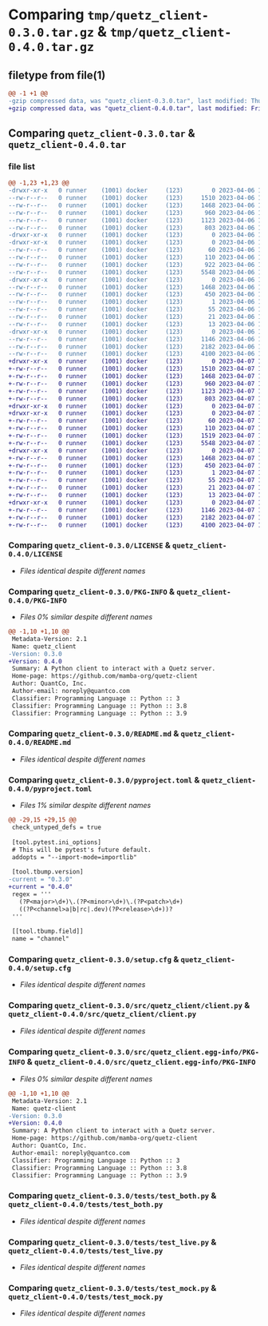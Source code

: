 # Comparing `tmp/quetz_client-0.3.0.tar.gz` & `tmp/quetz_client-0.4.0.tar.gz`

## filetype from file(1)

```diff
@@ -1 +1 @@
-gzip compressed data, was "quetz_client-0.3.0.tar", last modified: Thu Apr  6 17:03:19 2023, max compression
+gzip compressed data, was "quetz_client-0.4.0.tar", last modified: Fri Apr  7 11:37:27 2023, max compression
```

## Comparing `quetz_client-0.3.0.tar` & `quetz_client-0.4.0.tar`

### file list

```diff
@@ -1,23 +1,23 @@
-drwxr-xr-x   0 runner    (1001) docker     (123)        0 2023-04-06 17:03:19.191775 quetz_client-0.3.0/
--rw-r--r--   0 runner    (1001) docker     (123)     1510 2023-04-06 17:02:31.000000 quetz_client-0.3.0/LICENSE
--rw-r--r--   0 runner    (1001) docker     (123)     1468 2023-04-06 17:03:19.191775 quetz_client-0.3.0/PKG-INFO
--rw-r--r--   0 runner    (1001) docker     (123)      960 2023-04-06 17:02:31.000000 quetz_client-0.3.0/README.md
--rw-r--r--   0 runner    (1001) docker     (123)     1123 2023-04-06 17:02:45.000000 quetz_client-0.3.0/pyproject.toml
--rw-r--r--   0 runner    (1001) docker     (123)      803 2023-04-06 17:03:19.191775 quetz_client-0.3.0/setup.cfg
-drwxr-xr-x   0 runner    (1001) docker     (123)        0 2023-04-06 17:03:19.187774 quetz_client-0.3.0/src/
-drwxr-xr-x   0 runner    (1001) docker     (123)        0 2023-04-06 17:03:19.191775 quetz_client-0.3.0/src/quetz_client/
--rw-r--r--   0 runner    (1001) docker     (123)       60 2023-04-06 17:02:31.000000 quetz_client-0.3.0/src/quetz_client/__init__.py
--rw-r--r--   0 runner    (1001) docker     (123)      110 2023-04-06 17:02:45.000000 quetz_client-0.3.0/src/quetz_client/_version.py
--rw-r--r--   0 runner    (1001) docker     (123)      922 2023-04-06 17:02:31.000000 quetz_client-0.3.0/src/quetz_client/cli.py
--rw-r--r--   0 runner    (1001) docker     (123)     5548 2023-04-06 17:02:31.000000 quetz_client-0.3.0/src/quetz_client/client.py
-drwxr-xr-x   0 runner    (1001) docker     (123)        0 2023-04-06 17:03:19.191775 quetz_client-0.3.0/src/quetz_client.egg-info/
--rw-r--r--   0 runner    (1001) docker     (123)     1468 2023-04-06 17:03:19.000000 quetz_client-0.3.0/src/quetz_client.egg-info/PKG-INFO
--rw-r--r--   0 runner    (1001) docker     (123)      450 2023-04-06 17:03:19.000000 quetz_client-0.3.0/src/quetz_client.egg-info/SOURCES.txt
--rw-r--r--   0 runner    (1001) docker     (123)        1 2023-04-06 17:03:19.000000 quetz_client-0.3.0/src/quetz_client.egg-info/dependency_links.txt
--rw-r--r--   0 runner    (1001) docker     (123)       55 2023-04-06 17:03:19.000000 quetz_client-0.3.0/src/quetz_client.egg-info/entry_points.txt
--rw-r--r--   0 runner    (1001) docker     (123)       21 2023-04-06 17:03:19.000000 quetz_client-0.3.0/src/quetz_client.egg-info/requires.txt
--rw-r--r--   0 runner    (1001) docker     (123)       13 2023-04-06 17:03:19.000000 quetz_client-0.3.0/src/quetz_client.egg-info/top_level.txt
-drwxr-xr-x   0 runner    (1001) docker     (123)        0 2023-04-06 17:03:19.191775 quetz_client-0.3.0/tests/
--rw-r--r--   0 runner    (1001) docker     (123)     1146 2023-04-06 17:02:31.000000 quetz_client-0.3.0/tests/test_both.py
--rw-r--r--   0 runner    (1001) docker     (123)     2182 2023-04-06 17:02:31.000000 quetz_client-0.3.0/tests/test_live.py
--rw-r--r--   0 runner    (1001) docker     (123)     4100 2023-04-06 17:02:31.000000 quetz_client-0.3.0/tests/test_mock.py
+drwxr-xr-x   0 runner    (1001) docker     (123)        0 2023-04-07 11:37:27.716427 quetz_client-0.4.0/
+-rw-r--r--   0 runner    (1001) docker     (123)     1510 2023-04-07 11:36:41.000000 quetz_client-0.4.0/LICENSE
+-rw-r--r--   0 runner    (1001) docker     (123)     1468 2023-04-07 11:37:27.716427 quetz_client-0.4.0/PKG-INFO
+-rw-r--r--   0 runner    (1001) docker     (123)      960 2023-04-07 11:36:41.000000 quetz_client-0.4.0/README.md
+-rw-r--r--   0 runner    (1001) docker     (123)     1123 2023-04-07 11:36:55.000000 quetz_client-0.4.0/pyproject.toml
+-rw-r--r--   0 runner    (1001) docker     (123)      803 2023-04-07 11:37:27.716427 quetz_client-0.4.0/setup.cfg
+drwxr-xr-x   0 runner    (1001) docker     (123)        0 2023-04-07 11:37:27.716427 quetz_client-0.4.0/src/
+drwxr-xr-x   0 runner    (1001) docker     (123)        0 2023-04-07 11:37:27.716427 quetz_client-0.4.0/src/quetz_client/
+-rw-r--r--   0 runner    (1001) docker     (123)       60 2023-04-07 11:36:41.000000 quetz_client-0.4.0/src/quetz_client/__init__.py
+-rw-r--r--   0 runner    (1001) docker     (123)      110 2023-04-07 11:36:55.000000 quetz_client-0.4.0/src/quetz_client/_version.py
+-rw-r--r--   0 runner    (1001) docker     (123)     1519 2023-04-07 11:36:41.000000 quetz_client-0.4.0/src/quetz_client/cli.py
+-rw-r--r--   0 runner    (1001) docker     (123)     5548 2023-04-07 11:36:41.000000 quetz_client-0.4.0/src/quetz_client/client.py
+drwxr-xr-x   0 runner    (1001) docker     (123)        0 2023-04-07 11:37:27.716427 quetz_client-0.4.0/src/quetz_client.egg-info/
+-rw-r--r--   0 runner    (1001) docker     (123)     1468 2023-04-07 11:37:27.000000 quetz_client-0.4.0/src/quetz_client.egg-info/PKG-INFO
+-rw-r--r--   0 runner    (1001) docker     (123)      450 2023-04-07 11:37:27.000000 quetz_client-0.4.0/src/quetz_client.egg-info/SOURCES.txt
+-rw-r--r--   0 runner    (1001) docker     (123)        1 2023-04-07 11:37:27.000000 quetz_client-0.4.0/src/quetz_client.egg-info/dependency_links.txt
+-rw-r--r--   0 runner    (1001) docker     (123)       55 2023-04-07 11:37:27.000000 quetz_client-0.4.0/src/quetz_client.egg-info/entry_points.txt
+-rw-r--r--   0 runner    (1001) docker     (123)       21 2023-04-07 11:37:27.000000 quetz_client-0.4.0/src/quetz_client.egg-info/requires.txt
+-rw-r--r--   0 runner    (1001) docker     (123)       13 2023-04-07 11:37:27.000000 quetz_client-0.4.0/src/quetz_client.egg-info/top_level.txt
+drwxr-xr-x   0 runner    (1001) docker     (123)        0 2023-04-07 11:37:27.716427 quetz_client-0.4.0/tests/
+-rw-r--r--   0 runner    (1001) docker     (123)     1146 2023-04-07 11:36:41.000000 quetz_client-0.4.0/tests/test_both.py
+-rw-r--r--   0 runner    (1001) docker     (123)     2182 2023-04-07 11:36:41.000000 quetz_client-0.4.0/tests/test_live.py
+-rw-r--r--   0 runner    (1001) docker     (123)     4100 2023-04-07 11:36:41.000000 quetz_client-0.4.0/tests/test_mock.py
```

### Comparing `quetz_client-0.3.0/LICENSE` & `quetz_client-0.4.0/LICENSE`

 * *Files identical despite different names*

### Comparing `quetz_client-0.3.0/PKG-INFO` & `quetz_client-0.4.0/PKG-INFO`

 * *Files 0% similar despite different names*

```diff
@@ -1,10 +1,10 @@
 Metadata-Version: 2.1
 Name: quetz_client
-Version: 0.3.0
+Version: 0.4.0
 Summary: A Python client to interact with a Quetz server.
 Home-page: https://github.com/mamba-org/quetz-client
 Author: QuantCo, Inc.
 Author-email: noreply@quantco.com
 Classifier: Programming Language :: Python :: 3
 Classifier: Programming Language :: Python :: 3.8
 Classifier: Programming Language :: Python :: 3.9
```

### Comparing `quetz_client-0.3.0/README.md` & `quetz_client-0.4.0/README.md`

 * *Files identical despite different names*

### Comparing `quetz_client-0.3.0/pyproject.toml` & `quetz_client-0.4.0/pyproject.toml`

 * *Files 1% similar despite different names*

```diff
@@ -29,15 +29,15 @@
 check_untyped_defs = true
 
 [tool.pytest.ini_options]
 # This will be pytest's future default.
 addopts = "--import-mode=importlib"
 
 [tool.tbump.version]
-current = "0.3.0"
+current = "0.4.0"
 regex = '''
   (?P<major>\d+)\.(?P<minor>\d+)\.(?P<patch>\d+)
   ((?P<channel>a|b|rc|.dev)(?P<release>\d+))?
 '''
 
 [[tool.tbump.field]]
 name = "channel"
```

### Comparing `quetz_client-0.3.0/setup.cfg` & `quetz_client-0.4.0/setup.cfg`

 * *Files identical despite different names*

### Comparing `quetz_client-0.3.0/src/quetz_client/client.py` & `quetz_client-0.4.0/src/quetz_client/client.py`

 * *Files identical despite different names*

### Comparing `quetz_client-0.3.0/src/quetz_client.egg-info/PKG-INFO` & `quetz_client-0.4.0/src/quetz_client.egg-info/PKG-INFO`

 * *Files 0% similar despite different names*

```diff
@@ -1,10 +1,10 @@
 Metadata-Version: 2.1
 Name: quetz-client
-Version: 0.3.0
+Version: 0.4.0
 Summary: A Python client to interact with a Quetz server.
 Home-page: https://github.com/mamba-org/quetz-client
 Author: QuantCo, Inc.
 Author-email: noreply@quantco.com
 Classifier: Programming Language :: Python :: 3
 Classifier: Programming Language :: Python :: 3.8
 Classifier: Programming Language :: Python :: 3.9
```

### Comparing `quetz_client-0.3.0/tests/test_both.py` & `quetz_client-0.4.0/tests/test_both.py`

 * *Files identical despite different names*

### Comparing `quetz_client-0.3.0/tests/test_live.py` & `quetz_client-0.4.0/tests/test_live.py`

 * *Files identical despite different names*

### Comparing `quetz_client-0.3.0/tests/test_mock.py` & `quetz_client-0.4.0/tests/test_mock.py`

 * *Files identical despite different names*


